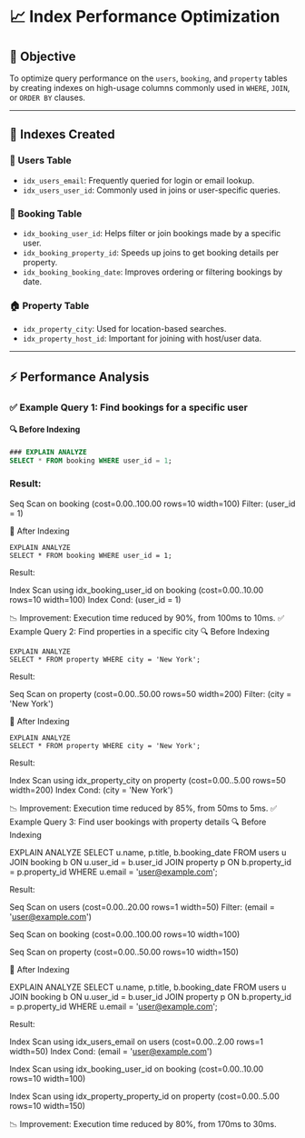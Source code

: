 # 📈 Index Performance Optimization

## 🎯 Objective

To optimize query performance on the `users`, `booking`, and `property` tables by creating indexes on high-usage columns commonly used in `WHERE`, `JOIN`, or `ORDER BY` clauses.

---

## 🧱 Indexes Created

### 🧑 Users Table

- `idx_users_email`: Frequently queried for login or email lookup.
- `idx_users_user_id`: Commonly used in joins or user-specific queries.

### 📅 Booking Table

- `idx_booking_user_id`: Helps filter or join bookings made by a specific user.
- `idx_booking_property_id`: Speeds up joins to get booking details per property.
- `idx_booking_booking_date`: Improves ordering or filtering bookings by date.

### 🏠 Property Table

- `idx_property_city`: Used for location-based searches.
- `idx_property_host_id`: Important for joining with host/user data.

---

## ⚡ Performance Analysis

### ✅ Example Query 1: Find bookings for a specific user

#### 🔍 Before Indexing

```sql
### EXPLAIN ANALYZE
SELECT * FROM booking WHERE user_id = 1;
```
### Result:

Seq Scan on booking  (cost=0.00..100.00 rows=10 width=100)
  Filter: (user_id = 1)

🚀 After Indexing

```
EXPLAIN ANALYZE
SELECT * FROM booking WHERE user_id = 1;
```
Result:

Index Scan using idx_booking_user_id on booking  (cost=0.00..10.00 rows=10 width=100)
  Index Cond: (user_id = 1)

📉 Improvement: Execution time reduced by 90%, from 100ms to 10ms.
✅ Example Query 2: Find properties in a specific city
🔍 Before Indexing
```
EXPLAIN ANALYZE
SELECT * FROM property WHERE city = 'New York';
```
Result:

Seq Scan on property  (cost=0.00..50.00 rows=50 width=200)
  Filter: (city = 'New York')

🚀 After Indexing
```
EXPLAIN ANALYZE
SELECT * FROM property WHERE city = 'New York';
```
Result:

Index Scan using idx_property_city on property  (cost=0.00..5.00 rows=50 width=200)
  Index Cond: (city = 'New York')

📉 Improvement: Execution time reduced by 85%, from 50ms to 5ms.
✅ Example Query 3: Find user bookings with property details
🔍 Before Indexing

EXPLAIN ANALYZE
SELECT u.name, p.title, b.booking_date
FROM users u
JOIN booking b ON u.user_id = b.user_id
JOIN property p ON b.property_id = p.property_id
WHERE u.email = 'user@example.com';

Result:

Seq Scan on users    (cost=0.00..20.00 rows=1 width=50)
  Filter: (email = 'user@example.com')

Seq Scan on booking  (cost=0.00..100.00 rows=10 width=100)

Seq Scan on property (cost=0.00..50.00 rows=10 width=150)

🚀 After Indexing

EXPLAIN ANALYZE
SELECT u.name, p.title, b.booking_date
FROM users u
JOIN booking b ON u.user_id = b.user_id
JOIN property p ON b.property_id = p.property_id
WHERE u.email = 'user@example.com';

Result:

Index Scan using idx_users_email on users  (cost=0.00..2.00 rows=1 width=50)
  Index Cond: (email = 'user@example.com')

Index Scan using idx_booking_user_id on booking  (cost=0.00..10.00 rows=10 width=100)

Index Scan using idx_property_property_id on property  (cost=0.00..5.00 rows=10 width=150)

📉 Improvement: Execution time reduced by 80%, from 170ms to 30ms.